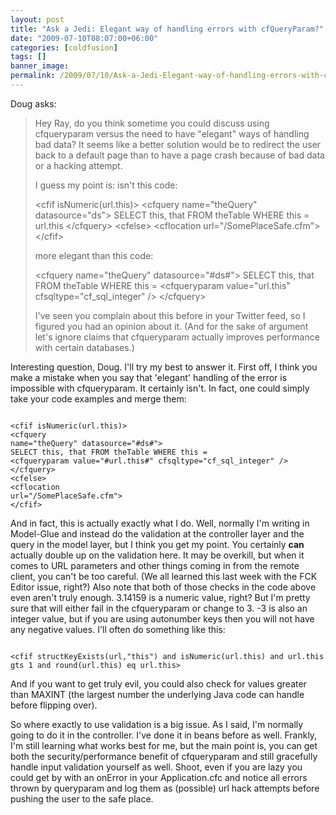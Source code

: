 ```yaml
---
layout: post
title: "Ask a Jedi: Elegant way of handling errors with cfQueryParam?"
date: "2009-07-10T08:07:00+06:00"
categories: [coldfusion]
tags: []
banner_image: 
permalink: /2009/07/10/Ask-a-Jedi-Elegant-way-of-handling-errors-with-cfQueryParam
---
```


Doug asks:

<blockquote>
<p>
Hey Ray, do you think sometime you could discuss using cfqueryparam versus the need to have "elegant" ways of handling bad data?  It seems like a better solution would be to redirect the user back to a default page than to have a page crash because of bad data or a hacking attempt.
</p>
<p>
I guess my point is: isn't this code:
<p>
&lt;cfif isNumeric(url.this)&gt;
&lt;cfquery name="theQuery" datasource="ds"&gt;
SELECT this,
that FROM theTable WHERE this = url.this
&lt;/cfquery&gt;
&lt;cfelse&gt;
&lt;cflocation url="/SomePlaceSafe.cfm"&gt;
&lt;/cfif&gt;
</p>
<p>
more elegant than this code:
</p>
&lt;cfquery name="theQuery" datasource="#ds#"&gt;
SELECT this, that FROM theTable WHERE this =
&lt;cfqueryparam value="url.this" cfsqltype="cf_sql_integer" /&gt;
&lt;/cfquery&gt;
</p>
<p>
I've seen you complain about this before in your Twitter feed, so I figured you had an opinion about it.  (And for the sake of argument let's ignore claims that cfqueryparam actually improves performance with certain databases.)
</p>
</blockquote>

Interesting question, Doug. I'll try my best to answer it. First off, I think you make a mistake when you say that 'elegant' handling of the error is impossible with cfqueryparam. It certainly isn't. In fact, one could simply take your code examples and merge them:
<!--more-->
<code>
&lt;cfif isNumeric(url.this)&gt;
&lt;cfquery
name="theQuery" datasource="#ds#"&gt;
SELECT this, that FROM theTable WHERE this =
&lt;cfqueryparam value="#url.this#" cfsqltype="cf_sql_integer" /&gt;
&lt;/cfquery&gt;
&lt;cfelse&gt;
&lt;cflocation
url="/SomePlaceSafe.cfm"&gt;
&lt;/cfif&gt;
</code>

And in fact, this is actually exactly what I do. Well, normally I'm writing in Model-Glue and instead do the validation at the controller layer and the query in the model layer, but I think you get my point. You certainly <b>can</b> actually double up on the validation here. It may be overkill, but when it comes to URL parameters and other things coming in from the remote client, you can't be too careful. (We all learned this last week with the FCK Editor issue, right?) Also note that both of those checks in the code above even aren't truly enough. 3.14159 is a numeric value, right? But I'm pretty sure that will either fail in the cfqueryparam or change to 3. -3 is also an integer value, but if you are using autonumber keys then you will not have any negative values. I'll often do something like this:

<code>
&lt;cfif structKeyExists(url,"this") and isNumeric(url.this) and url.this gts 1 and round(url.this) eq url.this&gt;
</code>

And if you want to get truly evil, you could also check for values greater than MAXINT (the largest number the underlying Java code can handle before flipping over).

So where exactly to use validation is a big issue. As I said, I'm normally going to do it in the controller. I've done it in beans before as well. Frankly, I'm still learning what works best for me, but the main point is, you can get both the security/performance benefit of cfqueryparam and still gracefully handle input validation yourself as well. Shoot, even if you are lazy you could get by with an onError in your Application.cfc and notice all errors thrown by queryparam and log them as (possible) url hack attempts before pushing the user to the safe place.